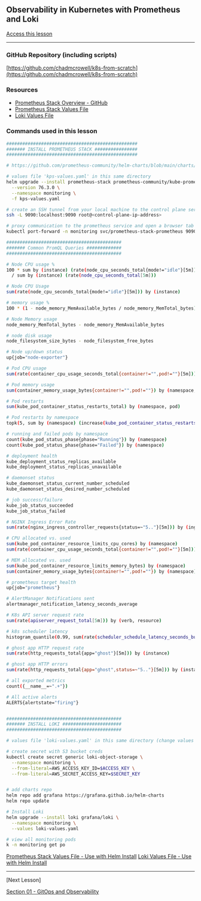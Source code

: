 ## Observability in Kubernetes with Prometheus and Loki

[Access this lesson](https://community.kubeskills.com/c/kubernetes-from-scratch)

---

### GitHub Repository (including scripts)

[https://github.com/chadmcrowell/k8s-from-scratch](https://github.com/chadmcrowell/k8s-from-scratch)


### Resources
- [Prometheus Stack Overview - GitHub](https://github.com/prometheus-community/helm-charts/blob/main/charts/kube-prometheus-stack/README.md)
- [Prometheus Stack Values File](kps-values.yaml)
- [Loki Values File](loki-values.yaml)

### Commands used in this lesson

```bash
#################################################
####### INSTALL PROMETHEUS STACK ################
#################################################

# https://github.com/prometheus-community/helm-charts/blob/main/charts/kube-prometheus-stack/README.md

# values file 'kps-values.yaml' in this same directory
helm upgrade --install prometheus-stack prometheus-community/kube-prometheus-stack \
  --version 76.3.0 \
  --namespace monitoring \
  -f kps-values.yaml

# create an SSH tunnel from your local machine to the control plane server
ssh -L 9090:localhost:9090 root@<control-plane-ip-address>

# proxy communication to the prometheus service and open a browser tab to http://localhost:9090
kubectl port-forward -n monitoring svc/prometheus-stack-prometheus 9090:9090

###########################################
####### Common PromQL Queries #############
###########################################

# Node CPU usage %
100 * sum by (instance) (rate(node_cpu_seconds_total{mode!="idle"}[5m]))
  / sum by (instance) (rate(node_cpu_seconds_total[5m]))

# Node CPU Usage
sum(rate(node_cpu_seconds_total{mode!="idle"}[5m])) by (instance)

# memory usage %
100 * (1 - node_memory_MemAvailable_bytes / node_memory_MemTotal_bytes)

# Node Memory usage
node_memory_MemTotal_bytes - node_memory_MemAvailable_bytes

# node disk usage
node_filesystem_size_bytes - node_filesystem_free_bytes

# Node up/down status
up{job="node-exporter"}

# Pod CPU usage
sum(rate(container_cpu_usage_seconds_total{container!="",pod!=""}[5m])) by (namespace, pod)

# Pod memory usage
sum(container_memory_usage_bytes{container!="",pod!=""}) by (namespace, pod)

# Pod restarts
sum(kube_pod_container_status_restarts_total) by (namespace, pod)

# Pod restarts by namespace
topk(5, sum by (namespace) (increase(kube_pod_container_status_restarts_total[1h])))

# running and failed pods by namespace
count(kube_pod_status_phase{phase="Running"}) by (namespace)
count(kube_pod_status_phase{phase="Failed"}) by (namespace)

# deployment health
kube_deployment_status_replicas_available
kube_deployment_status_replicas_unavailable

# daemonset status
kube_daemonset_status_current_number_scheduled
kube_daemonset_status_desired_number_scheduled

# job success/failure
kube_job_status_succeeded
kube_job_status_failed

# NGINX Ingress Error Rate
sum(rate(nginx_ingress_controller_requests{status=~"5.."}[5m])) by (ingress)

# CPU allocated vs. used
sum(kube_pod_container_resource_limits_cpu_cores) by (namespace)
sum(rate(container_cpu_usage_seconds_total{container!="",pod!=""}[5m])) by (namespace)

# MEM allocated vs. used
sum(kube_pod_container_resource_limits_memory_bytes) by (namespace)
sum(container_memory_usage_bytes{container!="",pod!=""}) by (namespace)

# prometheus target health
up{job="prometheus"}

# AlertManager Notifications sent
alertmanager_notification_latency_seconds_average

# K8s API server request rate
sum(rate(apiserver_request_total[5m])) by (verb, resource)

# k8s scheduler latency
histogram_quantile(0.99, sum(rate(scheduler_schedule_latency_seconds_bucket[5m])) by (le))

# ghost app HTTP request rate
sum(rate(http_requests_total{app="ghost"}[5m])) by (instance)

# ghost app HTTP errors
sum(rate(http_requests_total{app="ghost",status=~"5.."}[5m])) by (instance)

# all exported metrics
count({__name__=~".+"})

# All active alerts
ALERTS{alertstate="firing"}


###########################################
####### INSTALL LOKI ######################
###########################################

# values file 'loki-values.yaml' in this same directory (change values for your S3 bucket)

# create secret with S3 bucket creds
kubectl create secret generic loki-object-storage \
  --namespace monitoring \
  --from-literal=AWS_ACCESS_KEY_ID=$ACCESS_KEY \
  --from-literal=AWS_SECRET_ACCESS_KEY=$SECRET_KEY


# add charts repo
helm repo add grafana https://grafana.github.io/helm-charts
helm repo update

# Install Loki
helm upgrade --install loki grafana/loki \
  --namespace monitoring \
  --values loki-values.yaml

# view all monitoring pods
k -n monitoring get po

```

[Prometheus Stack Values File - Use with Helm Install](kps-values.yaml)
[Loki Values File - Use with Helm Install](loki-values.yaml)



---

[Next Lesson] 

[Section 01 - GitOps and Observability](README.md)